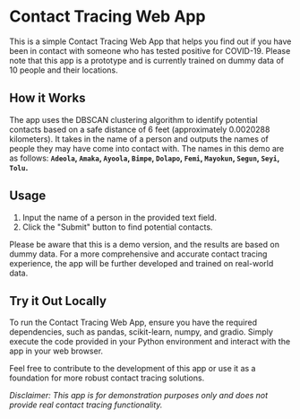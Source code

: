 # Contact Tracing Web App

This is a simple Contact Tracing Web App that helps you find out if you have been in contact with someone who has tested positive for COVID-19. Please note that this app is a prototype and is currently trained on dummy data of 10 people and their locations. 

## How it Works
The app uses the DBSCAN clustering algorithm to identify potential contacts based on a safe distance of 6 feet (approximately 0.0020288 kilometers). It takes in the name of a person and outputs the names of people they may have come into contact with. The names in this demo are as follows: **`Adeola`, `Amaka`, `Ayoola`, `Bimpe`, `Dolapo`, `Femi`, `Mayokun`, `Segun`, `Seyi`, `Tolu`.**

## Usage
1. Input the name of a person in the provided text field.
2. Click the "Submit" button to find potential contacts.

Please be aware that this is a demo version, and the results are based on dummy data. For a more comprehensive and accurate contact tracing experience, the app will be further developed and trained on real-world data.

## Try it Out Locally
To run the Contact Tracing Web App, ensure you have the required dependencies, such as pandas, scikit-learn, numpy, and gradio. Simply execute the code provided in your Python environment and interact with the app in your web browser.

Feel free to contribute to the development of this app or use it as a foundation for more robust contact tracing solutions.

*Disclaimer: This app is for demonstration purposes only and does not provide real contact tracing functionality.*
